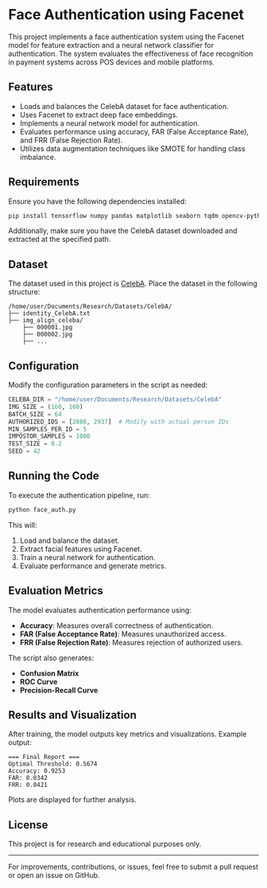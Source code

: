 # Face Authentication using Facenet

This project implements a face authentication system using the Facenet model for feature extraction and a neural network classifier for authentication. The system evaluates the effectiveness of face recognition in payment systems across POS devices and mobile platforms.

## Features
- Loads and balances the CelebA dataset for face authentication.
- Uses Facenet to extract deep face embeddings.
- Implements a neural network model for authentication.
- Evaluates performance using accuracy, FAR (False Acceptance Rate), and FRR (False Rejection Rate).
- Utilizes data augmentation techniques like SMOTE for handling class imbalance.

## Requirements
Ensure you have the following dependencies installed:

```bash
pip install tensorflow numpy pandas matplotlib seaborn tqdm opencv-python deepface scikit-learn imbalanced-learn
```

Additionally, make sure you have the CelebA dataset downloaded and extracted at the specified path.

## Dataset
The dataset used in this project is [CelebA](http://mmlab.ie.cuhk.edu.hk/projects/CelebA.html). Place the dataset in the following structure:
```
/home/user/Documents/Research/Datasets/CelebA/
├── identity_CelebA.txt
├── img_align_celeba/
    ├── 000001.jpg
    ├── 000002.jpg
    ├── ...
```

## Configuration
Modify the configuration parameters in the script as needed:
```python
CELEBA_DIR = "/home/user/Documents/Research/Datasets/CelebA"
IMG_SIZE = (160, 160)
BATCH_SIZE = 64
AUTHORIZED_IDS = [2880, 2937]  # Modify with actual person IDs
MIN_SAMPLES_PER_ID = 5
IMPOSTOR_SAMPLES = 1000
TEST_SIZE = 0.2
SEED = 42
```

## Running the Code
To execute the authentication pipeline, run:
```bash
python face_auth.py
```
This will:
1. Load and balance the dataset.
2. Extract facial features using Facenet.
3. Train a neural network for authentication.
4. Evaluate performance and generate metrics.

## Evaluation Metrics
The model evaluates authentication performance using:
- **Accuracy**: Measures overall correctness of authentication.
- **FAR (False Acceptance Rate)**: Measures unauthorized access.
- **FRR (False Rejection Rate)**: Measures rejection of authorized users.

The script also generates:
- **Confusion Matrix**
- **ROC Curve**
- **Precision-Recall Curve**

## Results and Visualization
After training, the model outputs key metrics and visualizations. Example output:
```
=== Final Report ===
Optimal Threshold: 0.5674
Accuracy: 0.9253
FAR: 0.0342
FRR: 0.0421
```
Plots are displayed for further analysis.

## License
This project is for research and educational purposes only.

---
For improvements, contributions, or issues, feel free to submit a pull request or open an issue on GitHub.


